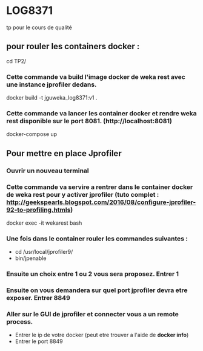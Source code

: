 # LOG8371
tp pour le cours de qualité

## pour rouler les containers docker :

cd TP2/
### Cette commande va build l'image docker de weka rest avec une instance jprofiler dedans.
docker build -t jguweka_log8371:v1 .

### Cette commande va lancer les container docker et rendre weka rest disponible sur le port 8081. (http://localhost:8081)
docker-compose up

## Pour mettre en place Jprofiler

### Ouvrir un nouveau terminal

### Cette commande va servire a rentrer dans le container docker de weka rest pour y activer jprofiler (tuto complet : http://geekspearls.blogspot.com/2016/08/configure-jprofiler-92-to-profiling.htmls)

docker exec -it wekarest bash 

### Une fois dans le container rouler les commandes suivantes :

* cd /usr/local/jprofiler9/
* bin/jpenable

### Ensuite un choix entre 1 ou 2 vous sera proposez. Entrer 1
### Ensuite on vous demandera sur quel port jprofiler devra etre exposer. Entrer 8849


### Aller sur le GUI de jprofiler et connecter vous a un remote process.
* Entrer le ip de votre docker (peut etre trouver a l'aide de __docker info__)
* Entrer le port 8849
